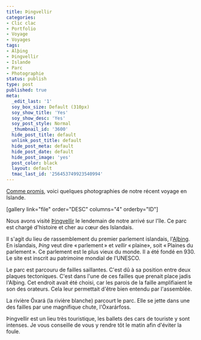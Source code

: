 ```yaml
---
title: Þingvellir
categories:
- Clic clac
- Portfolio
- Voyage
- Voyages
tags:
- Alþing
- Þingvellir
- Islande
- Parc
- Photographie
status: publish
type: post
published: true
meta:
  _edit_last: '1'
  soy_box_size: Default (310px)
  soy_show_title: 'Yes'
  soy_show_desc: 'Yes'
  soy_post_style: Normal
  _thumbnail_id: '3600'
  hide_post_title: default
  unlink_post_title: default
  hide_post_meta: default
  hide_post_date: default
  hide_post_image: 'yes'
  post_color: black
  layout: default
  tmac_last_id: '256453749923540994'
---
```

<a href="https://www.alienlebarge.ch/2011/07/16/islandic-horse/">Comme promis</a>, voici quelques photographies de notre récent voyage en Islande.

<!--more-->

[gallery link="file" order="DESC" columns="4" orderby="ID"]

Nous avons visité <a href="https://fr.wikipedia.org/wiki/Parc_national_de_%C3%9Eingvellir">Þingvellir</a> le lendemain de notre arrivé sur l'île. Ce parc est chargé d'histoire et cher au cœur des Islandais.

Il s'agit du lieu de rassemblement du premier parlement islandais, l'<a href="https://fr.wikipedia.org/wiki/Althing">Alþing</a>. En islandais, <em>Þing</em> veut dire « parlement » et <em>vellir</em> « plaine», soit « Plaines du parlement ». Ce parlement est le plus vieux du monde. Il a été fondé en 930. Le site est inscrit au patrimoine mondial de l'UNESCO.

Le parc est parcouru de failles saillantes. C'est dû à sa position entre deux plaques tectoniques. C'est dans l'une de ces failles que prenait place jadis l'Alþing. Cet endroit avait été choisi, car les parois de la faille amplifiaient le son des orateurs. Cela leur permettait d'être bien entendu par l'assemblée.

La rivière Öxará (la rivière blanche) parcourt le parc. Elle se jette dans une des failles par une magnifique chute, l'Öxarárfoss.

Þingvellir est un lieu très touristique, les ballets des cars de touriste y sont intenses. Je vous conseille de vous y rendre tôt le matin afin d'éviter la foule.
